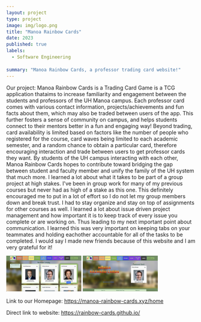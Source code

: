 ```yaml
---
layout: project
type: project
image: img/logo.png
title: "Manoa Rainbow Cards"
date: 2023
published: true
labels:
  - Software Engineering
    
summary: "Manoa Rainbow Cards, a professor trading card website!"
---
```


Our project: 
Manoa Rainbow Cards is a Trading Card Game is a TCG application thataims to increase familiarity and engagement between the students and professors of the UH Manoa campus. Each professor card comes with various contact information, projects/achievements and fun facts about them, which may also be traded between users of the app. This further fosters a sense of community on campus, and helps students connect to their mentors better in a fun and engaging way! Beyond trading, card availability is limited based on factors like the number of people who registered for the course, card waves being limited to each academic semester, and a random chance to obtain a particular card, therefore encouraging interaction and trade between users to get professor cards they want. By students of the UH campus interacting with each other, Manoa Rainbow Cards hopes to contribute toward bridging the gap between student and faculty member and unify the family of the UH system that much more.
I learned a lot about what it takes to be part of a group project at high stakes. I've been in group work for many of my previous courses but never had as high of a stake as this one. This definitely encouraged me to put in a lot of effort so I do not let my group members down and break trust. I had to stay organize and stay on top of assignments for other courses as well. I learned a lot about issue driven project management and how important it is to keep track of every issue you complete or are working on. Thus leading to my next important point about communication. I learned this was very important on keeping tabs on your teammates and holding eachother accountable for all of the tasks to be completed. I would say I made new friends because of this website and I am very grateful for it!


<img width="200px" src="../img/m2.png" >

<img width="200px" src="../img/homepage.png" >

Link to our Homepage: 
https://manoa-rainbow-cards.xyz/home

Direct link to website: 
https://rainbow-cards.github.io/
